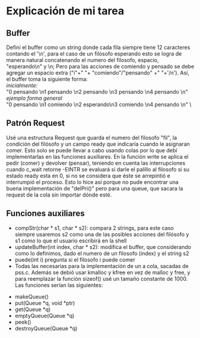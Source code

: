 # Explicación de mi tarea

## Buffer
Definí el buffer como un string donde cada fila siempre tiene 12 caracteres contando el '\n', para el caso de un filósofo esperando esto se logra de manera natural concatenando el numero del filosofo, espacio, "esperando\n" y \n; Pero para las acciones de comiendo y pensado se debe agregar un espacio extra ("i"+" "+ "comiendo"/"pensando" +" "+'/n'). Así, el buffer toma la siguiente forma: \
*inicialmente:* \
"0 pensando \n1 pensando \n2 pensando \n3 pensando \n4 pensando \n" \
*ejemplo forma general* \
"0 pensando \n1 comiendo \n2 esperando\n3 comiendo \n4 pensando \n" \

## Patrón Request
Usé una estructura Request que guarda el numero del filosofo "fil", la condición del filósofo y un campo ready que indicaría cuando le asignaran comer. Esto solo se puede llevar a cabo usando colas por lo que debí implementarlas en las funciones auxiliares.
En la función write se aplica el pedir (comer) y devolver (pensar), teniendo en cuenta las interrupciones cuando c_wait retorne -EINTR se evaluará si darle el palillo al filosofo si su estado ready esta en 0, si no se considera que éste se arrepintió e interrumpió el proceso. Esto lo hice así porque no pude encontrar una buena implementación de "delPri()" pero para una queue, que sacara la request de la cola sin importar dónde esté. 


## Funciones auxiliares
- compStr(char * s1, char * s2): compara 2 strings, para este caso siempre usaremos s2 como una de las posibles acciones del filósofo y s1 como lo que el usuario escribirá en la shell 
- updateBuffer(int index, char * s2): modifica el buffer, que considerando como lo definimos, dado el numero de un filosofo (index) y el string s2 
- puede(int i) pregunta si el filosofo i puede comer
- Todas las necesarias para la implementación de un a cola, sacadas de pss.c. Además se debió usar kmalloc y kfree en vez de malloc y free, y para reemplazar la función sizeof() usé un tamaño constante de 1000. Las funciones serían las siguientes: 
+ makeQueue()
+ put(Queue *q, void *ptr)
+ get(Queue *q)
+ emptyQueue(Queue *q)
+ peek()
+ destroyQueue(Queue *q)